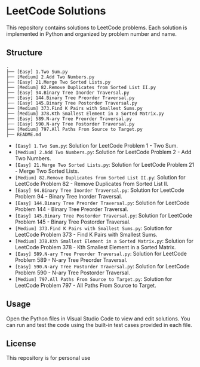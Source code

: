 # LeetCode Solutions

This repository contains solutions to LeetCode problems. Each solution is implemented in Python and organized by problem number and name.

## Structure

```
.
├── [Easy] 1.Two Sum.py
├── [Medium] 2.Add Two Numbers.py
├── [Easy] 21.Merge Two Sorted Lists.py
├── [Medium] 82.Remove Duplicates from Sorted List II.py
├── [Easy] 94.Binary Tree Inorder Traversal.py
├── [Easy] 144.Binary Tree Preorder Traversal.py
├── [Easy] 145.Binary Tree Postorder Traversal.py
├── [Medium] 373.Find K Pairs with Smallest Sums.py
├── [Medium] 378.Kth Smallest Element in a Sorted Matrix.py
├── [Easy] 589.N-ary Tree Preorder Traversal.py
├── [Easy] 590.N-ary Tree Postorder Traversal.py
├── [Medium] 797.All Paths From Source to Target.py
├── README.md
```

- `[Easy] 1.Two Sum.py`: Solution for LeetCode Problem 1 - Two Sum.
- `[Medium] 2.Add Two Numbers.py`: Solution for LeetCode Problem 2 - Add Two Numbers.
- `[Easy] 21.Merge Two Sorted Lists.py`: Solution for LeetCode Problem 21 - Merge Two Sorted Lists.
- `[Medium] 82.Remove Duplicates from Sorted List II.py`: Solution for LeetCode Problem 82 - Remove Duplicates from Sorted List II.
- `[Easy] 94.Binary Tree Inorder Traversal.py`: Solution for LeetCode Problem 94 - Binary Tree Inorder Traversal.
- `[Easy] 144.Binary Tree Preorder Traversal.py`: Solution for LeetCode Problem 144 - Binary Tree Preorder Traversal.
- `[Easy] 145.Binary Tree Postorder Traversal.py`: Solution for LeetCode Problem 145 - Binary Tree Postorder Traversal.
- `[Medium] 373.Find K Pairs with Smallest Sums.py`: Solution for LeetCode Problem 373 - Find K Pairs with Smallest Sums.
- `[Medium] 378.Kth Smallest Element in a Sorted Matrix.py`: Solution for LeetCode Problem 378 - Kth Smallest Element in a Sorted Matrix.
- `[Easy] 589.N-ary Tree Preorder Traversal.py`: Solution for LeetCode Problem 589 - N-ary Tree Preorder Traversal.
- `[Easy] 590.N-ary Tree Postorder Traversal.py`: Solution for LeetCode Problem 590 - N-ary Tree Postorder Traversal.
- `[Medium] 797.All Paths From Source to Target.py`: Solution for LeetCode Problem 797 - All Paths From Source to Target.

## Usage

Open the Python files in Visual Studio Code to view and edit solutions. You can run and test the code using the built-in test cases provided in each file.

## License

This repository is for personal use